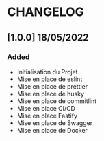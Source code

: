 # CHANGELOG

## [1.0.0] 18/05/2022

### Added

- Initialisation du Projet
- Mise en place de eslint
- Mise en place de prettier
- Mise en place de husky
- Mise en place de commitlint
- Mise en place CI/CD
- Mise en place Fastify
- Mise en place de Swagger
- Mise en place de Docker
